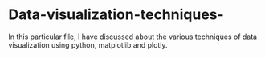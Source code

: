 # Data-visualization-techniques-
In this particular file, I have discussed about the various techniques of data visualization using python, matplotlib and plotly.
